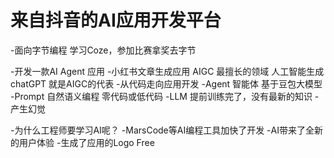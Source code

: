 # 来自抖音的AI应用开发平台

-面向字节编程 
  学习Coze，参加比赛拿奖去字节

  
-开发一款AI Agent 应用
  -小红书文章生成应用 AIGC 最擅长的领域 
   人工智能生成 chatGPT 就是AIGC的代表
  -从代码走向应用开发
  -Agent 智能体
   基于豆包大模型
  -Prompt
   自然语义编程
   零代码或低代码
  -LLM 提前训练完了，没有最新的知识
   -产生幻觉
   
-为什么工程师要学习AI呢？
 -MarsCode等AI编程工具加快了开发
 -AI带来了全新的用户体验
  -生成了应用的Logo Free


